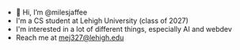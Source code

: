 - 👋 Hi, I’m @milesjaffee
- I'm a CS student at Lehigh University (class of 2027)
- I'm interested in a lot of different things, especially AI and webdev
- Reach me at mej327@lehigh.edu
